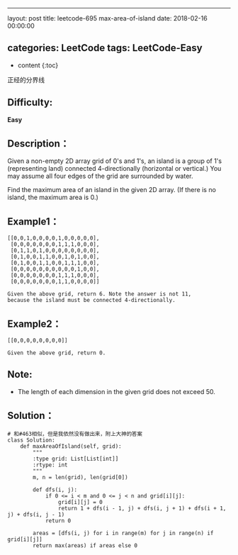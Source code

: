 
---
layout: post
title:  leetcode-695 max-area-of-island
date:   2018-02-16 00:00:00

categories: LeetCode
tags: LeetCode-Easy
---

* content
{:toc}

正经的分界线





## Difficulty:

**Easy**

## Description：

Given a non-empty 2D array grid of 0's and 1's, an island is a group of 
1's (representing land) connected 4-directionally (horizontal or vertical.) 
You may assume all four edges of the grid are surrounded by water.

Find the maximum area of an island in the given 2D array. 
(If there is no island, the maximum area is 0.) 

## Example1：

```
[[0,0,1,0,0,0,0,1,0,0,0,0,0],
 [0,0,0,0,0,0,0,1,1,1,0,0,0],
 [0,1,1,0,1,0,0,0,0,0,0,0,0],
 [0,1,0,0,1,1,0,0,1,0,1,0,0],
 [0,1,0,0,1,1,0,0,1,1,1,0,0],
 [0,0,0,0,0,0,0,0,0,0,1,0,0],
 [0,0,0,0,0,0,0,1,1,1,0,0,0],
 [0,0,0,0,0,0,0,1,1,0,0,0,0]]

Given the above grid, return 6. Note the answer is not 11, 
because the island must be connected 4-directionally.
```

## Example2：

```
[[0,0,0,0,0,0,0,0]]

Given the above grid, return 0.
```
## Note:

- The length of each dimension in the given grid does not exceed 50. 

## Solution：

```
# 和#463相似，但是我依然没有做出来，附上大神的答案
class Solution:
    def maxAreaOfIsland(self, grid):
        """
        :type grid: List[List[int]]
        :rtype: int
        """
        m, n = len(grid), len(grid[0])

        def dfs(i, j):
            if 0 <= i < m and 0 <= j < n and grid[i][j]:
                grid[i][j] = 0
                return 1 + dfs(i - 1, j) + dfs(i, j + 1) + dfs(i + 1, j) + dfs(i, j - 1)
            return 0

        areas = [dfs(i, j) for i in range(m) for j in range(n) if grid[i][j]]
        return max(areas) if areas else 0
```